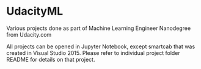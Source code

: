 # UdacityML
Various projects done as part of Machine Learning Engineer Nanodegree from Udacity.com

All projects can be opened in Jupyter Notebook, except smartcab that was created in Visual Studio 2015. 
Please refer to individual project folder README for details on that project.
